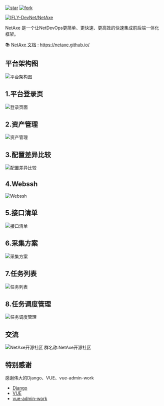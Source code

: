 <a href='https://gitee.com/IFLY-DevNet/net-axe/stargazers'><img src='https://gitee.com/IFLY-DevNet/net-axe/badge/star.svg?theme=dark' alt='star'></img></a>
<a href='https://gitee.com/IFLY-DevNet/net-axe/members'><img src='https://gitee.com/IFLY-DevNet/net-axe/badge/fork.svg?theme=white' alt='fork'></img></a>

[![IFLY-DevNet/NetAxe](https://gitee.com/IFLY-DevNet/net-axe/widgets/widget_card.svg?colors=2877c7,e0e0e0,bddcff,e3e9ed,666666,9b9b9b)](https://gitee.com/IFLY-DevNet/net-axe)




NetAxe 是一个让NetDevOps更简单、更快速、更高效的快速集成前后端一体化框架。

📚 [NetAxe 文档](https://netaxe.github.io/) : https://netaxe.github.io/



## 平台架构图

![平台架构图](https://www.hualigs.cn/image/6333050e344c7.jpg)
##  1.平台登录页

![登录页面](https://www.hualigs.cn/image/6332685964f33.jpg)

##  2.资产管理
![资产管理](https://www.hualigs.cn/image/633268f86cb1a.jpg)

##  3.配置差异比较
![配置差异比较](https://www.hualigs.cn/image/63326943da30d.jpg)

##  4.Webssh
![Webssh](https://www.hualigs.cn/image/63326a5be2bf5.jpg)

##  5.接口清单

![接口清单](https://www.hualigs.cn/image/63326aefc16ea.jpg)

##  6.采集方案
![采集方案](https://www.hualigs.cn/image/63326e00dcaf5.jpg)

##  7.任务列表
![任务列表](https://www.hualigs.cn/image/63326e4b50c51.jpg)

##  8.任务调度管理
![任务调度管理](https://www.hualigs.cn/image/63326ef012392.jpg)



## 交流
![NetAxe开源社区](https://s1.ax1x.com/2022/10/18/xr7kNV.jpg)
群名称:NetAxe开源社区

## 特别感谢
感谢伟大的Django、VUE、vue-admin-work
- [Django](https://github.com/django/django)
- [VUE](https://github.com/vuejs/vue)
- [vue-admin-work](https://github.com/qingqingxuan/vue-admin-work)